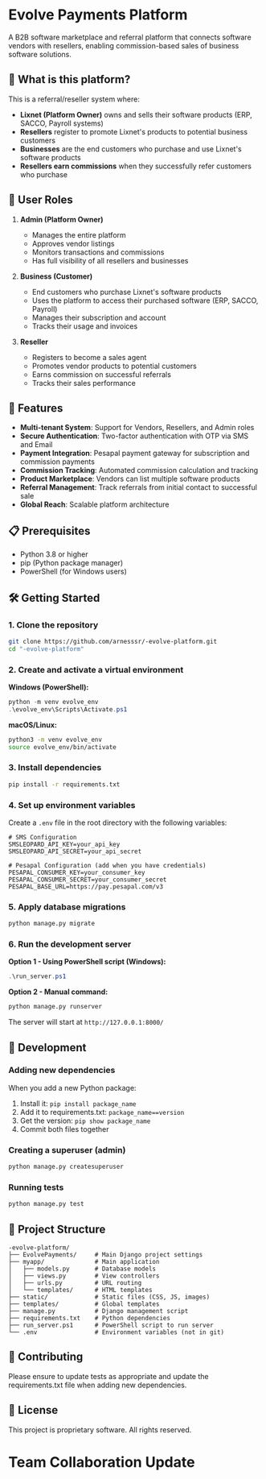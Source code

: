 # Evolve Payments Platform

A B2B software marketplace and referral platform that connects software vendors with resellers, enabling commission-based sales of business software solutions.

## 🎯 What is this platform?

This is a referral/reseller system where:
- **Lixnet (Platform Owner)** owns and sells their software products (ERP, SACCO, Payroll systems)
- **Resellers** register to promote Lixnet's products to potential business customers
- **Businesses** are the end customers who purchase and use Lixnet's software products
- **Resellers earn commissions** when they successfully refer customers who purchase

## 👥 User Roles

1. **Admin (Platform Owner)**
   - Manages the entire platform
   - Approves vendor listings
   - Monitors transactions and commissions
   - Has full visibility of all resellers and businesses

2. **Business (Customer)**
   - End customers who purchase Lixnet's software products
   - Uses the platform to access their purchased software (ERP, SACCO, Payroll)
   - Manages their subscription and account
   - Tracks their usage and invoices

3. **Reseller**
   - Registers to become a sales agent
   - Promotes vendor products to potential customers
   - Earns commission on successful referrals
   - Tracks their sales performance

## 🚀 Features

- **Multi-tenant System**: Support for Vendors, Resellers, and Admin roles
- **Secure Authentication**: Two-factor authentication with OTP via SMS and Email
- **Payment Integration**: Pesapal payment gateway for subscription and commission payments
- **Commission Tracking**: Automated commission calculation and tracking
- **Product Marketplace**: Vendors can list multiple software products
- **Referral Management**: Track referrals from initial contact to successful sale
- **Global Reach**: Scalable platform architecture

## 📋 Prerequisites

- Python 3.8 or higher
- pip (Python package manager)
- PowerShell (for Windows users)

## 🛠️ Getting Started

### 1. Clone the repository
```bash
git clone https://github.com/arnesssr/-evolve-platform.git
cd "-evolve-platform"
```

### 2. Create and activate a virtual environment

**Windows (PowerShell):**
```powershell
python -m venv evolve_env
.\evolve_env\Scripts\Activate.ps1
```

**macOS/Linux:**
```bash
python3 -m venv evolve_env
source evolve_env/bin/activate
```

### 3. Install dependencies
```bash
pip install -r requirements.txt
```

### 4. Set up environment variables
Create a `.env` file in the root directory with the following variables:
```env
# SMS Configuration
SMSLEOPARD_API_KEY=your_api_key
SMSLEOPARD_API_SECRET=your_api_secret

# Pesapal Configuration (add when you have credentials)
PESAPAL_CONSUMER_KEY=your_consumer_key
PESAPAL_CONSUMER_SECRET=your_consumer_secret
PESAPAL_BASE_URL=https://pay.pesapal.com/v3
```

### 5. Apply database migrations
```bash
python manage.py migrate
```

### 6. Run the development server

**Option 1 - Using PowerShell script (Windows):**
```powershell
.\run_server.ps1
```

**Option 2 - Manual command:**
```bash
python manage.py runserver
```

The server will start at `http://127.0.0.1:8000/`

## 🔧 Development

### Adding new dependencies
When you add a new Python package:
1. Install it: `pip install package_name`
2. Add it to requirements.txt: `package_name==version`
3. Get the version: `pip show package_name`
4. Commit both files together

### Creating a superuser (admin)
```bash
python manage.py createsuperuser
```

### Running tests
```bash
python manage.py test
```

## 📁 Project Structure
```
-evolve-platform/
├── EvolvePayments/     # Main Django project settings
├── myapp/              # Main application
│   ├── models.py       # Database models
│   ├── views.py        # View controllers
│   ├── urls.py         # URL routing
│   └── templates/      # HTML templates
├── static/             # Static files (CSS, JS, images)
├── templates/          # Global templates
├── manage.py           # Django management script
├── requirements.txt    # Python dependencies
├── run_server.ps1      # PowerShell script to run server
└── .env                # Environment variables (not in git)
```

## 🤝 Contributing
Please ensure to update tests as appropriate and update the requirements.txt file when adding new dependencies.

## 📝 License
This project is proprietary software. All rights reserved.
# Team Collaboration Update
